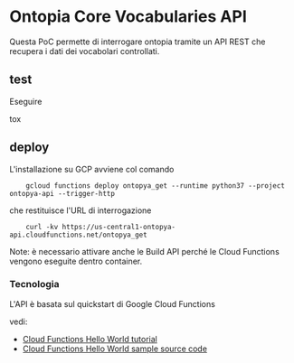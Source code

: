 # Ontopia Core Vocabularies API

Questa PoC permette di interrogare ontopia
tramite un API REST che recupera i dati dei vocabolari controllati.

## test

Eseguire

  tox

## deploy

L'installazione su GCP avviene col comando

        gcloud functions deploy ontopya_get --runtime python37 --project ontopya-api --trigger-http

che restituisce l'URL di interrogazione

        curl -kv https://us-central1-ontopya-api.cloudfunctions.net/ontopya_get


Note: è necessario attivare anche le Build API perché le Cloud Functions vengono eseguite dentro container.

### Tecnologia

L'API è basata sul quickstart di Google Cloud Functions

vedi:

* [Cloud Functions Hello World tutorial][tutorial]
* [Cloud Functions Hello World sample source code][code]

[tutorial]: https://cloud.google.com/functions/docs/quickstart
[code]: main.py

